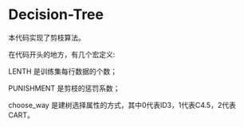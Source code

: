 # Decision-Tree
本代码实现了剪枝算法。

在代码开头的地方，有几个宏定义:

LENTH 是训练集每行数据的个数；

PUNISHMENT 是剪枝的惩罚系数；

choose_way 是建树选择属性的方式，其中0代表ID3，1代表C4.5，2代表CART。
